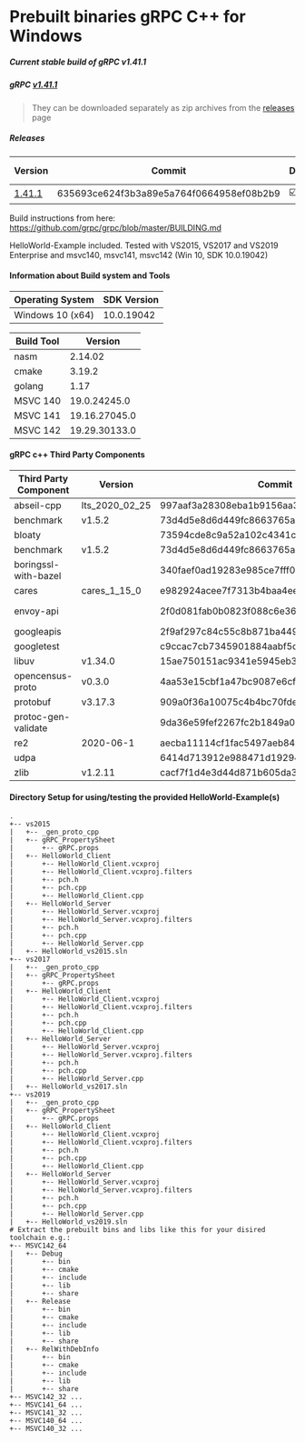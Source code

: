 # Prebuilt binaries gRPC C++ for Windows
##### Current stable build of gRPC v1.41.1
##### gRPC [v1.41.1](https://github.com/grpc/grpc/releases/tag/v1.41.1) 

> They can be downloaded separately as zip archives from the  [releases](https://github.com/thommyho/gRPC_windows/releases) page


##### Releases

| Version | Commit | Debug | Release  | RelWithDebInfo | MSVC142 32Bit | MSVC142 64Bit | MSVC141 32 Bit | MSVC141 64 Bit | MSVC140 32 Bit | MSVC140 64 Bit | Example |
|---------|------------|-------|----------|----------------|---------------|---------------|----------------|----------------|----------------|----------------|---------|
| [1.41.1 ](https://github.com/thommyho/gRPC_windows/releases/tag/v1.41.1) | 635693ce624f3b3a89e5a764f0664958ef08b2b9 | :ballot_box_with_check: | :ballot_box_with_check: | :ballot_box_with_check:              | :ballot_box_with_check:             | :ballot_box_with_check:             | :ballot_box_with_check:              | :ballot_box_with_check:              | :ballot_box_with_check:              | :ballot_box_with_check:              | :ballot_box_with_check:       |

Build instructions from here: https://github.com/grpc/grpc/blob/master/BUILDING.md

HelloWorld-Example included. Tested with VS2015, VS2017 and VS2019 Enterprise and msvc140, msvc141, msvc142 (Win 10, SDK 10.0.19042)

#### Information about Build system and Tools

| Operating System | SDK Version   |
|------------------|---------------|
| Windows 10 (x64) |  10.0.19042   |

| Build Tool       | Version        |
|------------------|----------------|
| nasm             | 2.14.02        |
| cmake            | 3.19.2         |
| golang           | 1.17           |
| MSVC 140         | 19.0.24245.0   |
| MSVC 141         | 19.16.27045.0  |
| MSVC 142         | 19.29.30133.0  |

#### gRPC c++ Third Party Components

| Third Party Component | Version        | Commit                                   | Link                                                       |
|-----------------------|----------------|------------------------------------------|------------------------------------------------------------|
| abseil-cpp            | lts_2020_02_25 | 997aaf3a28308eba1b9156aa35ab7bca9688e9f6 | https://github.com/abseil/abseil-cpp                       |
| benchmark             | v1.5.2         | 73d4d5e8d6d449fc8663765a42aa8aeeee844489 | https://github.com/google/benchmark                        |
| bloaty                |                | 73594cde8c9a52a102c4341c244c833aa61b9c06 | https://github.com/google/bloaty                           |
| benchmark             | v1.5.2         | 73d4d5e8d6d449fc8663765a42aa8aeeee844489 | https://github.com/google/benchmark                        |
| boringssl-with-bazel  |                | 340faef0ad19283e985ce7fff0dec73ba4022c8d | https://github.com/google/boringssl                        |
| cares                 | cares_1_15_0   | e982924acee7f7313b4baa4ee5ec000c5e373c30 | https://github.com/c-ares/c-ares                           |
| envoy-api             |                | 2f0d081fab0b0823f088c6e368f40e1992f46fcd | https://github.com/envoyproxy/data-plane-api               |
| googleapis            |                | 2f9af297c84c55c8b871ba4495e01ade42476c92 | https://github.com/googleapis/googleapis                   |
| googletest            |                | c9ccac7cb7345901884aabf5d1a786cfa6e2f397 | https://github.com/google/googletest                       |
| libuv                 | v1.34.0        | 15ae750151ac9341e5945eb38f8982d59fb99201 | https://github.com/libuv/libuv                             |
| opencensus-proto      | v0.3.0         | 4aa53e15cbf1a47bc9087e6cfdca214c1eea4e89 | https://github.com/census-instrumentation/opencensus-proto |
| protobuf              | v3.17.3        | 909a0f36a10075c4b4bc70fdee2c7e32dd612a72 | https://github.com/google/protobuf                         | 
| protoc-gen-validate   |                | 9da36e59fef2267fc2b1849a05159e3ecdf24f3  | https://github.com/envoyproxy/protoc-gen-validate          |
| re2                   | 2020-06-1      | aecba11114cf1fac5497aeb844b6966106de3eb6 | https://github.com/google/re2                              |
| udpa                  |                | 6414d713912e988471d192940b62bf552b11793a | https://github.com/cncf/udpa                               |
| zlib                  | v1.2.11        | cacf7f1d4e3d44d871b605da3b647f07d718623f | https://github.com/madler/zlib                             |

#### Directory Setup for using/testing the provided HelloWorld-Example(s)

```console
.
+-- vs2015
|   +-- _gen_proto_cpp
|   +-- gRPC_PropertySheet
|       +-- gRPC.props
|   +-- HelloWorld_Client
|       +-- HelloWorld_Client.vcxproj
|       +-- HelloWorld_Client.vcxproj.filters
|       +-- pch.h
|       +-- pch.cpp
|       +-- HelloWorld_Client.cpp
|   +-- HelloWorld_Server
|       +-- HelloWorld_Server.vcxproj
|       +-- HelloWorld_Server.vcxproj.filters
|       +-- pch.h
|       +-- pch.cpp
|       +-- HelloWorld_Server.cpp
|   +-- HelloWorld_vs2015.sln
+-- vs2017
|   +-- _gen_proto_cpp
|   +-- gRPC_PropertySheet
|       +-- gRPC.props
|   +-- HelloWorld_Client
|       +-- HelloWorld_Client.vcxproj
|       +-- HelloWorld_Client.vcxproj.filters
|       +-- pch.h
|       +-- pch.cpp
|       +-- HelloWorld_Client.cpp
|   +-- HelloWorld_Server
|       +-- HelloWorld_Server.vcxproj
|       +-- HelloWorld_Server.vcxproj.filters
|       +-- pch.h
|       +-- pch.cpp
|       +-- HelloWorld_Server.cpp
|   +-- HelloWorld_vs2017.sln
+-- vs2019
|   +-- _gen_proto_cpp
|   +-- gRPC_PropertySheet
|       +-- gRPC.props
|   +-- HelloWorld_Client
|       +-- HelloWorld_Client.vcxproj
|       +-- HelloWorld_Client.vcxproj.filters
|       +-- pch.h
|       +-- pch.cpp
|       +-- HelloWorld_Client.cpp
|   +-- HelloWorld_Server
|       +-- HelloWorld_Server.vcxproj
|       +-- HelloWorld_Server.vcxproj.filters
|       +-- pch.h
|       +-- pch.cpp
|       +-- HelloWorld_Server.cpp
|   +-- HelloWorld_vs2019.sln
# Extract the prebuilt bins and libs like this for your disired toolchain e.g.:
+-- MSVC142_64
|   +-- Debug
|       +-- bin
|       +-- cmake
|       +-- include
|       +-- lib
|       +-- share
|   +-- Release
|       +-- bin
|       +-- cmake
|       +-- include
|       +-- lib
|       +-- share
|   +-- RelWithDebInfo
|       +-- bin
|       +-- cmake
|       +-- include
|       +-- lib
|       +-- share
+-- MSVC142_32 ...
+-- MSVC141_64 ...
+-- MSVC141_32 ...
+-- MSVC140_64 ...
+-- MSVC140_32 ...
```
